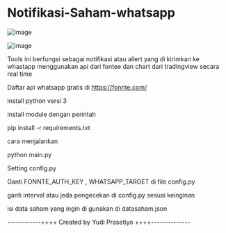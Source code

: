 # Notifikasi-Saham-whatsapp

![image](https://github.com/user-attachments/assets/0c9de643-7a82-4548-863d-5d20e511db1d)

![image](https://github.com/user-attachments/assets/4f4da986-6659-4780-bcf5-02b88d193708)


Tools ini berfungsi sebagai notifikasi atau allert yang di kirimkan ke whastapp menggunakan api dari fontee dan chart dari tradingview secara real time

Daftar api whatsapp gratis di https://fonnte.com/


install python versi 3


install module dengan perintah

pip install -r requirements.txt

cara menjalankan

python main.py

Setting config.py

Ganti 
FONNTE_AUTH_KEY , WHATSAPP_TARGET di file config.py

ganti interval atau jeda pengecekan di config.py sesuai keinginan

isi data saham yang ingin di gunakan di datasaham.json


------------++++ Created by Yudi Prasetiyo ++++--------------
